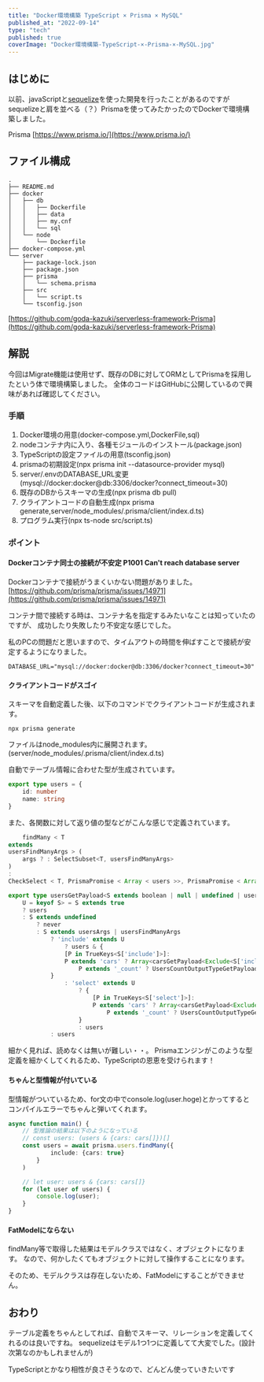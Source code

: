 ```yaml
---
title: "Docker環境構築 TypeScript × Prisma × MySQL"
published_at: "2022-09-14"
type: "tech"
published: true
coverImage: "Docker環境構築-TypeScript-×-Prisma-×-MySQL.jpg"
---
```


## はじめに

以前、javaScriptと[sequelize](https://github.com/sequelize/sequelize)を使った開発を行ったことがあるのですが sequelizeと肩を並べる（？）Prismaを使ってみたかったのでDockerで環境構築しました。

Prisma [https://www.prisma.io/](https://www.prisma.io/)

## ファイル構成

```
.
├── README.md
├── docker
│   ├── db
│   │   ├── Dockerfile
│   │   ├── data
│   │   ├── my.cnf
│   │   └── sql
│   └── node
│       └── Dockerfile
├── docker-compose.yml
└── server
    ├── package-lock.json
    ├── package.json
    ├── prisma
    │   └── schema.prisma
    ├── src
    │   └── script.ts
    └── tsconfig.json
```

[https://github.com/goda-kazuki/serverless-framework-Prisma](https://github.com/goda-kazuki/serverless-framework-Prisma)

## 解説

今回はMigrate機能は使用せず、既存のDBに対してORMとしてPrismaを採用したという体で環境構築しました。 全体のコードはGitHubに公開しているので興味があれば確認してください。

### 手順

1. Docker環境の用意(docker-compose.yml,DockerFile,sql)
2. nodeコンテナ内に入り、各種モジュールのインストール(package.json)
3. TypeScriptの設定ファイルの用意(tsconfig.json)
4. prismaの初期設定(npx prisma init --datasource-provider mysql)
5. server/.envのDATABASE\_URL変更(mysql://docker:docker@db:3306/docker?connect\_timeout=30)
6. 既存のDBからスキーマの生成(npx prisma db pull)
7. クライアントコードの自動生成(npx prisma generate,server/node\_modules/.prisma/client/index.d.ts)
8. プログラム実行(npx ts-node src/script.ts)

### ポイント

#### Dockerコンテナ同士の接続が不安定 P1001 Can't reach database server

Dockerコンテナで接続がうまくいかない問題がありました。 [https://github.com/prisma/prisma/issues/14971](https://github.com/prisma/prisma/issues/14971)

コンテナ間で接続する時は、コンテナ名を指定するみたいなことは知っていたのですが、 成功したり失敗したり不安定な感じでした。

私のPCの問題だと思いますので、タイムアウトの時間を伸ばすことで接続が安定するようになりました。

```
DATABASE_URL="mysql://docker:docker@db:3306/docker?connect_timeout=30"
```

#### クライアントコードがスゴイ

スキーマを自動定義した後、以下のコマンドでクライアントコードが生成されます。

```shell
npx prisma generate
```

ファイルはnode\_modules内に展開されます。(server/node\_modules/.prisma/client/index.d.ts)

自動でテーブル情報に合わせた型が生成されています。

```typescript
export type users = {
    id: number
    name: string
}
```

また、各関数に対して返り値の型などがこんな感じで定義されています。

```typescript
    findMany < T
extends
usersFindManyArgs > (
    args ? : SelectSubset<T, usersFindManyArgs>
)
:
CheckSelect < T, PrismaPromise < Array < users >>, PrismaPromise < Array < usersGetPayload < T >>> >

export type usersGetPayload<S extends boolean | null | undefined | usersArgs,
    U = keyof S> = S extends true
    ? users
    : S extends undefined
        ? never
        : S extends usersArgs | usersFindManyArgs
            ? 'include' extends U
                ? users & {
                [P in TrueKeys<S['include']>]:
                P extends 'cars' ? Array<carsGetPayload<Exclude<S['include'], undefined | null>[P]>> :
                    P extends '_count' ? UsersCountOutputTypeGetPayload<Exclude<S['include'], undefined | null>[P]> : never
            }
                : 'select' extends U
                    ? {
                        [P in TrueKeys<S['select']>]:
                        P extends 'cars' ? Array<carsGetPayload<Exclude<S['select'], undefined | null>[P]>> :
                            P extends '_count' ? UsersCountOutputTypeGetPayload<Exclude<S['select'], undefined | null>[P]> : P extends keyof users ? users[P] : never
                    }
                    : users
            : users
```

細かく見れば、読めなくは無いが難しい・・。 Prismaエンジンがこのような型定義を細かくしてくれるため、TypeScriptの恩恵を受けられます！

#### ちゃんと型情報が付いている

型情報がついているため、for文の中でconsole.log(user.hoge)とかってすると コンパイルエラーでちゃんと弾いてくれます。

```typescript
async function main() {
    // 型推論の結果は以下のようになっている
    // const users: (users & {cars: cars[]})[]
    const users = await prisma.users.findMany({
            include: {cars: true}
        }
    )

    // let user: users & {cars: cars[]}
    for (let user of users) {
        console.log(user);
    }
}
```

#### FatModelにならない

findMany等で取得した結果はモデルクラスではなく、オブジェクトになります。 なので、何かしたくてもオブジェクトに対して操作することになります。

そのため、モデルクラスは存在しないため、FatModelにすることができません。

## おわり

テーブル定義をちゃんとしてれば、自動でスキーマ、リレーションを定義してくれるのは良いですね。 sequelizeはモデル1つ1つに定義してて大変でした。(設計次第なのかもしれませんが)

TypeScriptとかなり相性が良さそうなので、どんどん使っていきたいです
